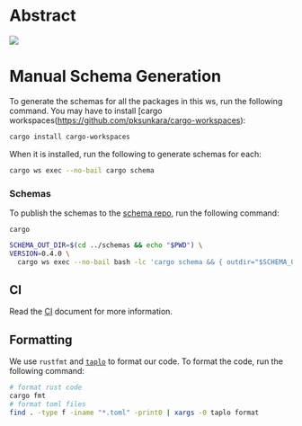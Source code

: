 # Abstract 

<a href="https://codecov.io/gh/Abstract-OS/contracts" > 
 <img src="https://codecov.io/gh/Abstract-OS/contracts/branch/main/graph/badge.svg?token=FOIDUFYSCY"/> 
 </a>

<!-- ![alt text](https://github.com/Abstract-OS/contracts/blob/main/architecture.png?raw=true) -->

# Manual Schema Generation

To generate the schemas for all the packages in this ws, run the following command. You may have to install [cargo
workspaces(https://github.com/pksunkara/cargo-workspaces):

```bash
cargo install cargo-workspaces
```

When it is installed, run the following to generate schemas for each:

```bash
cargo ws exec --no-bail cargo schema
```

### Schemas

To publish the schemas to the [schema repo](https://github.com/Abstract-OS/schemas), run the following command:

```shell
cargo 
```

```bash
SCHEMA_OUT_DIR=$(cd ../schemas && echo "$PWD") \
VERSION=0.4.0 \
  cargo ws exec --no-bail bash -lc 'cargo schema && { outdir="$SCHEMA_OUT_DIR/abstract/${PWD##*/}/$VERSION"; echo $outdir; mkdir -p "$outdir"; cp -a "schema/." "$outdir"; }'
  ```

## CI

Read the [CI](./CI.md) document for more information.

## Formatting

We use `rustfmt` and [`taplo`](https://taplo.tamasfe.dev/cli/introduction.html) to format our code. To format the code, run the following command:

```bash
# format rust code
cargo fmt
# format toml files
find . -type f -iname "*.toml" -print0 | xargs -0 taplo format
```
